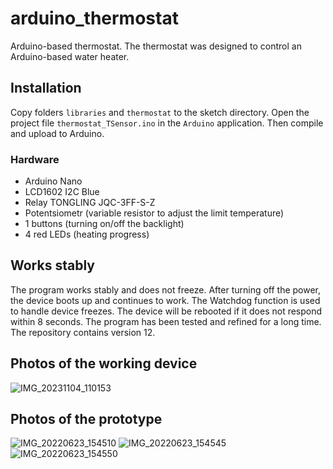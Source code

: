 # arduino_thermostat
Arduino-based thermostat.
The thermostat was designed to control an Arduino-based water heater.

## Installation
Copy folders `libraries` and `thermostat` to the sketch directory. Open the project file `thermostat_TSensor.ino` in the `Arduino` application. Then compile and upload to Arduino.

### Hardware
* Arduino Nano
* LCD1602 I2C Blue
* Relay TONGLING JQC-3FF-S-Z
* Potentsiometr (variable resistor to adjust the limit temperature)
* 1 buttons (turning on/off the backlight)
* 4 red LEDs (heating progress)

## Works stably
The program works stably and does not freeze. After turning off the power, the device boots up and continues to work.
The Watchdog function is used to handle device freezes. The device will be rebooted if it does not respond within 8 seconds.
The program has been tested and refined for a long time. The repository contains version 12.

## Photos of the working device
![IMG_20231104_110153](https://github.com/neosy/arduino_thermostat/assets/105918329/f894bf71-b588-4114-b1e7-5491affc128f)

## Photos of the prototype
![IMG_20220623_154510](https://github.com/neosy/arduino_thermostat/assets/105918329/1d8c924e-b056-461b-8bd5-d0367d3d5071)
![IMG_20220623_154545](https://github.com/neosy/arduino_thermostat/assets/105918329/f85de1cc-8060-4b1f-b585-50659d84da43)
![IMG_20220623_154550](https://github.com/neosy/arduino_thermostat/assets/105918329/3a7f63af-07ab-48d8-92f8-19d22b17cffb)
